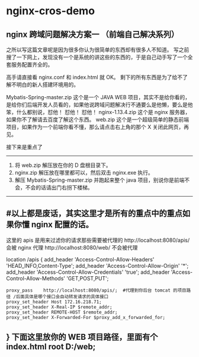 # nginx-cros-demo
## nginx 跨域问题解决方案一 （前端自己解决系列）

之所以写这篇文章呢是因为很多你认为很简单的东西却有很多人不知道。
写之前搜了一下网上，发现没有一个是系统的讲这些的东西的，于是自己动手写了一个全套服务配置齐全的。

高手请直接看 nginx.conf 和 index.html 就 OK。
剩下的所有东西是为了给不了解不明白的新人搭建环境用的。



Mybatis-Spring-master.zip 这个是一个 JAVA WEB 项目，其实不是给你看的，是给你们后端开发人员看的，如果他说跨域问题解决行不通要么是他懒，要么是他笨，什么都别说，怼他！ 怼他！ 怼他！
nginx-1.13.4.zip 这个是 nginx 服务器，如果你不了解请去百度了解这个东西。
web.zip 这个是一个超级简单的静态前端项目，如果作为一个前端你看不懂，那么请点击右上角的那个 X 关闭此网页，再见。


接下来是重点了

---
1. 将 web.zip 解压放在你的 D 盘根目录下。
2. nginx.zip 解压放在哪里都可以，然后双击 nginx.exe 执行。
3. 解压 Mybatis-Spring-master.zip 并跑起来整个 java 项目，别说你是前端不会，不会的话请出门右拐下楼梯。
---

#以上都是废话，其实这里才是所有的重点中的重点如果你懂 nginx 配置的话。
---
这里的 apis 是用来过滤你的请求那些需要被代理的
http://localhost:8080/apis/  会被 nginx 代理
http://localhost:8080/web/   不会被代理

location /apis {
	add_header 'Access-Control-Allow-Headers' 'HEAD_INFO,Content-Type';
	add_header 'Access-Control-Allow-Origin' '*';
	add_header 'Access-Control-Allow-Credentials' 'true';
	add_header 'Access-Control-Allow-Methods' 'GET,POST,PUT';
	
	proxy_pass    http://localhost:8080/apis/;  #代理到你后台 tomcat 的项目路径 /后面具体是哪个接口会自动转发请求的具体接口
	proxy_set_header Host 172.16.218.71;     
	proxy_set_header X-Real-IP $remote_addr;
	proxy_set_header REMOTE-HOST $remote_addr;
	proxy_set_header X-Forwarded-For $proxy_add_x_forwarded_for;
	

}
下面这里放你的 WEB 项目路径，里面有个 index.html
root   D:/web;
---